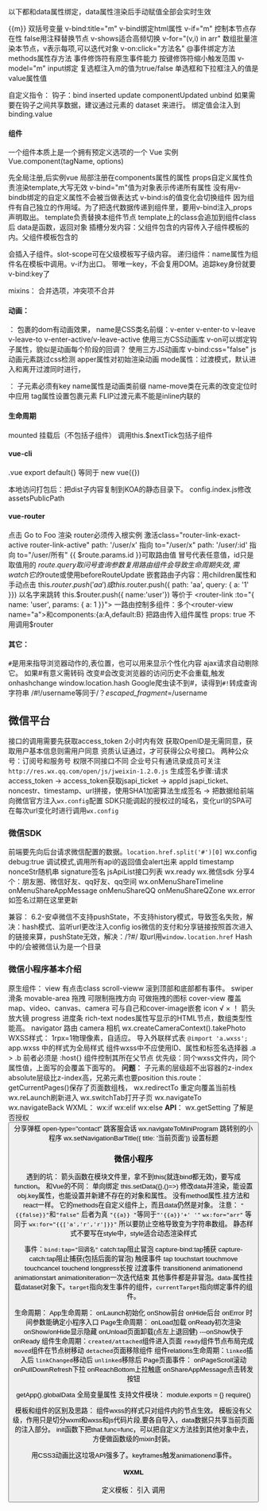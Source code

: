 以下都和data属性绑定，data属性渲染后手动赋值全部会实时生效

{{m}} 双括号变量
v-bind:title="m" v-bind绑定html属性
v-if="m" 控制本节点存在性 false用注释替换节点  v-shows适合高频切换
v-for="(v,i) in arr" 数组批量渲染本节点，v表示每项,可以迭代对象
v-on:click="方法名" @事件绑定方法 methods属性存方法 事件修饰符有原生事件能力 按键修饰符缩小触发范围
v-model="m" input绑定 复选框注入m的值为true/false 单选框和下拉框注入的值是value属性值

自定义指令：
  钩子：bind inserted update componentUpdated unbind
  如果需要在钩子之间共享数据，建议通过元素的 dataset 来进行。
  绑定值会注入到binding.value
#### 组件
一个组件本质上是一个拥有预定义选项的一个 Vue 实例  Vue.component(tagName, options)

先全局注册,后实例vue 局部注册在components属性的属性
props自定义属性负责渲染template,大写无效 v-bind="m"值为对象表示传递所有属性 没有用v-bindb绑定的自定义属性不会被当做表达式 v-bind:is的值变化会切换组件 因为组件有自己独立的作用域。为了把迭代数据传递到组件里，要用v-bind注入,props声明取出。
 template负责替换本组件节点 template上的class会追加到组件class后
 data是函数，返回对象
插槽分发内容：父组件包含的内容传入子组件模板的<slot></slot>内。父组件模板包含的<div slot="na"></div>会插入子组件<slot name="na"></slot>。slot-scope可在父级模板写子级内容。
递归组件：name属性为组件名在模板中调用。v-if为出口。
带唯一key，不会复用DOM。追踪key身份就要v-bind:key了

mixins：
  合并选项，冲突项不合并
#### 动画：
<transition name="v"> ： 包裹的dom有动画效果， name是CSS类名前缀：v-enter v-enter-to v-leave v-leave-to v-enter-active/v-leave-active
 <transition name="v" enter-active-class=""> 使用三方CSS动画库
 v-on可以绑定钩子属性，貌似是动画每个阶段的回调？ 使用三方JS动画库
 v-bind:css="false" js动画元素跳过css检测
<transition appear> apper属性对初始渲染动画
mode属性：过渡模式，默认进入和离开过渡同时进行，

<transition-group> ： 子元素必须有key name属性是动画类前缀 name-move类在元素的改变定位时中应用 tag属性设置包裹元素 FLIP过渡元素不能是inline内联的

#### 生命周期
mounted 挂载后（不包括子组件） 调用this.$nextTick包括子组件

#### vue-cli
.vue
export default{} 等同于 new vue({})

本地访问打包后：把dist子内容复制到KOA的静态目录下。 config.index.js修改assetsPublicPath

#### vue-router
点击 <router-link to="/foo">Go to Foo</router-link>
渲染 <router-view></router-view>
router必须传入根实例
激活class="router-link-exact-active router-link-active"
path: '/user/x' 指向 to="/user/x"
path: '/user/:id' 指向 to="/user/所有"  {{ $route.params.id }}可取路由值 冒号代表任意值，id只是取值用的 $route.query取问号查询参数 复用路由组件会导致生命周期失效,需watch它的$route或使用beforeRouteUpdate
嵌套路由子内容：用children属性和<router-view/>
手动点击 this.$router.push('aa') 或this.$router.push({ path: 'aa', query: { a: '1' }})
以名字来跳转 this.$router.push({ name:'user'}) 等价于 <router-link :to="{ name: 'user', params: { a: 1 }}">
一路由控制多组件：多个<router-view name="a">和components:{a:A,default:B}
把路由传入组件属性 props: true 不用调用$router

#### 其它：
`#`是用来指导浏览器动作的,表位置，也可以用来显示个性化内容
  ajax请求自动剔除它。 
  如果#有意义需转码 
  改变#会改变浏览器的访问历史不会重载,触发onhashchange
  window.location.hash
  Google爬虫读不到#，读得到`#!`转成查询字符串 /#!/username等同于/？_escaped_fragment_=/username


## 微信平台
接口的调用需要先获取access_token 2小时内有效
获取OpenID是无需同意，获取用户基本信息则需用户同意
资质认证通过，才可获得公众号接口。
两种公众号：订阅号和服务号 权限不同接口不同 企业号只有通讯录成员可关注
`http://res.wx.qq.com/open/js/jweixin-1.2.0.js`
生成签名步骤:请求access_token -> access_token获取jsapi_ticket -> appId jsapi_ticket、noncestr、timestamp、url拼接，使用SHA1加密算法生成签名 -> 把数据给前端向微信官方注入`wx.config`配置
SDK只能调起的授权过的域名，变化url的SPA可在每次url变化时进行调用`wx.config`

### 微信SDK
前端要先向后台请求微信配置的数据。`location.href.split('#')[0]`
wx.config
  debug:true 调试模式,调用所有api的返回值会alert出来
  appId timestamp nonceStr随机串 signature签名 jsApiList接口列表
wx.ready
  wx.微信sdk
分享4个：朋友圈、微信好友、qq好友、qq空间 wx.onMenuShareTimeline onMenuShareAppMessage onMenuShareQQ onMenuShareQZone
wx.error 如签名过期在这里更新

兼容：
6.2-安卓微信不支持pushState，不支持history模式，导致签名失败，解决：hash模式、监听url更改注入config
ios微信的支付和分享链接按照首次进入的链接来算，pushState无效，解决：/?#/ 取url用`window.location.href`
Hash中的/会被微信认为是一个目录

### 微信小程序基本介绍
原生组件：
  view 有点击class
  scroll-vieww 滚到顶部和底部都有事件。
  swiper 滑条
  movable-area 拖拽 可限制拖拽方向 可做拖拽的图标
  cover-view 覆盖map、video、canvas、camera 可与自己和cover-image嵌套
  icon √ × ！ 箭头 放大镜
  progress 进度条
  rich-text nodes属性写显示的HTML节点，数组类型性能高。
  navigator 路由
  camera 相机 wx.createCameraContext().takePhoto
WXSS样式：
  1rpx=1物理像素，自适应。
  导入外联样式表 `@import 'a.wxss';`
  app.wxss 中的样式为全局样式
  组件wxss中不应使用ID、属性和标签名选择器
  .a > .b 前者必须是<view>
  :host{} 组件控制其所在父节点
  优先级：同个wxss文件内，同个属性值，上面写的会覆盖下面写的。
  **问题**：
    子元素的层级超不出容器的z-index
    absolute层级比z-index高，兄弟元素也要position
this.route：
  getCurrentPages()保存了页面数组栈，
  wx.redirectTo 重定向覆盖当前栈 wx.reLaunch刷新进入 wx.switchTab打开子页  wx.navigateTo wx.navigateBack
WXML：
  wx:if  wx:elif  wx:else
**API**：
  wx.getSetting 了解是否授权
  <button open-type='share'> 分享弹框  open-type="contact" 跳客服会话
  wx.navigateToMiniProgram 跳转别的小程序
  wx.setNavigationBarTitle({ title: '当前页面'}) 设置标题

### 微信小程序
遇到的坑：
  箭头函数在模块文件里，拿不到this(就连bind都无效)，要写成function。
和Vue的不同：
  单向绑定 this.setData({},()=>) 修改data并渲染，能设置obj.key属性，也能设置并新建不存在的对象和属性。
  没有method属性,挂方法和react一样。 它的methods在自定义组件上，而且data仍然是对象。
注意：
  `"{{false}}"`和`"false"` 后者为真
  `"{{a}} "`等同于`"'{{a}}'+' '"`
   `wx:for="arr"` 等同于 `wx:for="{{['a','r','r']}}"` 所以要防止空格导致变为字符串数组。
   静态样式不要写在style中，style适合动态渲染样式

事件：`bind:tap="回调名"` catch:tap阻止冒泡 capture-bind:tap捕获 capture-catch:tap阻止捕获(包括后面的冒泡)
 触摸事件 tap touchstart touchmove touchcancel touchend longpress长按 
 过渡事件 transitionend animationend animationstart animationiteration一次迭代结束 
其他事件都是非冒泡。data-属性挂载dataset对象下。`target`指向发生事件的组件，`currentTarget`指向绑定事件的组件。

生命周期：
  App生命周期： onLaunch初始化 onShow前台 onHide后台 onError 时间参数能确定小程序入口
  Page生命周期： onLoad加载 onReady初次渲染 onShow/onHide显示隐藏 onUnload页面卸载(点左上退回健) ---onShow快于onReady
  组件生命周期：`created/attached`组件进入页面 `ready`组件节点布局完成 `moved`组件在节点树移动 `detached`页面移除组件
  组件relations生命周期：`linked`插入后 `linkChanged`移动后 `unlinked`移除后
Page页面事件： onPageScroll滚动 onPullDownRefresh下拉 onReachBottom上拉触底 onShareAppMessage点击转发按钮

getApp().globalData 全局变量属性
支持文件模块： module.exports = {} require()

模板和组件的区别及思路：
  组件wxss的样式只对组件内的节点生效。 
  模板没有父级，作用只是切分wxml和wxss和js代码片段,要各自导入，data数据只共享当前页面的注入部分。
  init函数下把that.func=func，可以把自定义方法挂到其他对象中去，方便做函数级的mixin封装。

用CSS3动画比这垃圾API强多了。keyframes触发animationend事件。
#### WXML
定义模板：<template name="{{a ? 'm':''}}"></template> 引入<import src="item.wxml"/> 调用<template is="m" data="{{...item}}"/>  
  扩展运算符把对象属性当做参数传入，模板内容可直接调用。{{...item}}等同于{{a:1,b:2,c}}这里的c表示c:c变量。有自己的作用域，只能引用模板内定义的wxs。
  <include src="header.wxml"/>只用来引入代码，切分文件
wx:for="{{arr或obj}}" 循环次数等同对象长度 默认项item，默认索引index，
  嵌套wx:for貌似只是数据层为了拿到循环的变量？展现只靠最里面。wx:for-item/index自定义项、索引，用来做条件运算的。
  <block wx:for> 是渲染多个结构块
wx:key 动态渲染时保留状态(重排序) `wx:key="u"` 表示绑定item.u `wx:key="*this"`表示绑定item,item要是唯一字符串或数字。

```
<wxs module="a">
  var b="1"; module.exports.b=b;
</wxs>
或
<wxs src="kaka.wxs" module="a" />
<view>{{a.b}}</view>
```
优点：IOS下比JS快，缺点：不能调用小程序api，不能调用js文件的js函数，不能做事件回调。
用途: {{}}下做运算。
  .wxs应用.wxs用require
  单例模式，多次引用
数据类型的判断可以使用 constructor 属性。


#### 自定义组件
定义页的json设为 "component": true
使用页的json设为 "usingComponents": { 组件名: 路径 }
把组件插在调用处。小写字母和下划线。
Component({})
 properties属性 data数据 methods方法
 observer属性改变执行该函数。驼峰写法：定义和表达式内。-符写法：传入在组件上。
 <popup taps="{{taps}}" /> 下传属性
 
`<slot></slot>`是给使用页插节点的。像参数。
  默认只有一处，多处要设置Component.options.multipleSlots为true
  使用页的`<view slot="a">`会插入到`<slot name="a">`
  
组件生命周期：`created/attached`组件进入页面 `ready`组件节点布局完成 `moved`组件在节点树移动 `detached`页面移除组件
组件relations生命周期：`linked`插入后 `linkChanged`移动后 `unlinked`移除后
  父子组件都要设Component.relations属性。
  获取关联组件实例的有序数组：this.getRelationNodes(url)
	
自定义事件：
  组件内通过原生事件回调手动触发自定义事件：`this.triggerEvent('xxevent',{},{})`
  组件外监听自定义事件：`bindxxevent="xx"` e.detail是二参 xx是父组件的方法。默认不冒泡。
  composed: true事件会冒泡进入父组件的模板内部，然后进入页面的父组件
  
module.exports = Behavior() 类似mixins,抽象出选项的公共部分。组件通过behaviors属使用。
  覆盖优先级：同名属性/方法：组件>后behavior>前behavior data:对象则合并，其他相互覆盖。 生命周期函数：都调用。
  
#### 性能
单包<2M 所有包<4M 打开对应子包页时下载子包。
按需加载：app.json subPackages 子包之间不能引用js、template。
小程序进入后台5分钟微信销毁，除了置顶的小程序

性能：
  WebView和js数据传输是通过字符串拼接。
  微信小程序CDN的Gzip对文本压缩好，图片不好。
  后台页面最好不要setData。每次setData不要传太多数据。
  图片过大、过多会引发内存回收webview

#### 动画
创建实例 wx.createAnimation()
一组 step() 同时开始，可传入配置指定当前组动画，不同时开始的用step衔接。
提交 this.setData({Data:animation.export()}) 就算有多组貌似也只有一次提交
#### DOM
wx.createSelectorQuery().in(this)
  select('.class')  跨自定义组件的后代选择器：.the-ancestor >>> .the-descendant
  selectAll
  selectViewport().scrollOffset(res=>).exec() 节点必须是scroll-view或viewport,滚动位置查询
.boundingClientRect(res=>).exec()    坐标和dataset
.fields({},res=>)).exec() 			 所有节点信息
  

图片全屏显示
```
<image src bindtap="previewImage"></image>  
previewImage: function (e) {
    var current = e.target.dataset.src;
    wx.previewImage({
      current: current, // 当前显示图片的http链接  
      urls:  [] // 需要预览的图片http链接列表  
    })
} 
```
分享到朋友圈：后台生成图片，拿到后再保存到本地。用户自己去发朋友圈。 wx.downloadFile -> wx.saveImageToPhotosAlbum
父组件：
```
var pages = getCurrentPages();
var currPage = pages[pages.length - 1];   //当前页面
currPage.setData({ sharepop: true })
```
路由传参：
```
 onLoad: function(option){
    console.log(option.参数)  
  }
```
圆形旋转用：wx.onAccelerometerChange加速计，手机垂直地面时,左倒x=-1,右倒x=1。绝对值大于1表示在甩。
```
rotate:function(){
  that.prevtime = new Date().getTime();
  that.once = 100;
  that.prevdiec=0;
  wx.onAccelerometerChange(function (res) {
    console.log('x: '+res.x, 'y: '+res.y, 'z: '+res.z)
    let directions = res.x.toFixed(2);
    that.currtime = new Date().getTime();
    let x = that.currtime - that.prevtime;
    that.currvdiec = directions * 360;
    if (x > 200 && (Math.abs(that.currvdiec - that.prevdiec) > 20)) {
      that.prevtime = that.currtime;
      that.prevdiec = that.currvdiec;
      that.setData({
        rotate: directions*360
      })
    }
  })
}
```

# word介绍-能做什么
小程序的视图层目前使用 WebView（app内嵌网页）作为渲染载体。
原生组件：滑条选择器，拖拽、音视频、地图、相机、实时音视频录制、实时音视频播放、内嵌网页、客服会话、
系统功能：操作文件/加速度/罗盘/打电话/扫码/蓝牙/截屏/屏幕亮度/振动/通讯录/NFC/WiFi
数据分析：用户访问趋势、用户访问分布、用户访问留存、页面访问数据。

照相自定义截图
淡入淡出图廊
选择音乐
全屏

日历思路
首行 要知道有几个项 7-n得出剩余位置 n是1日位
要知道有几行 x/7 
末行 总天数-首数-中间行*7
求总行数 
获取当前星期 new Date(str).getDay() 0-6 日至六
getMonth() 0-11 一至十二

<form bindsubmit="formSubmit" report-submit="true">
<button formType="submit" open-type='share' >转发到好友或群聊</button>
<button formType="submit" bindtap='bindcof'>生成朋友圈分享图</button>
bindcof: function (e) {
    var that = this;
    wx.request({
      url: app.getdata(app.config_url.getrecord, "&type=cof"),
      success: function (res) {
        console.log("分享到朋友圈", res)
        var imgSrc = app.config_url.rurl + '/' + res.data.data.img;
        that.setData({ fogimgsrc: imgSrc, myCanvas: "myCanvas", previmg: "previmg" })
        console.log("图片地址", imgSrc)
        //图片保存到本地
        wx.downloadFile({
          url: imgSrc,
          success: function (res) {
            let path = res.tempFilePath
            wx.saveImageToPhotosAlbum({
              filePath: path,
              success(res) {
                console.log("保存图片成功")
                wx.showToast({
                  title: '图片已存入相册',
                  icon: 'success',
                  duration: 2000
                })
                that.setData({ previmg: "", share_model: false })
              },
              fail(res) {
                console.log(res);
                wx.showToast({
                  title: '请先授权',
                  image: '/image/x.png',
                  duration: 2000
                })
                that.setData({ previmg: "" })
                wx.openSetting({
                  success: (res) => {
                  }
                })
              },
              complete(res) {
                console.log(res)
              }
            })
          }, fail: function (res) {
            console.log(res)
          }
        })

      }
    })

  },
